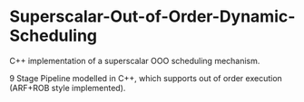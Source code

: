 # Superscalar-Out-of-Order-Dynamic-Scheduling
C++ implementation of a superscalar OOO scheduling mechanism.

9 Stage Pipeline modelled in C++, which supports out of order execution (ARF+ROB style implemented).
